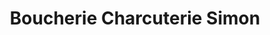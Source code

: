 ---
title: "Boucherie Charcuterie Simon"
url: /tilly-sur-seulles/boucherie-charcuterie-simon/
shop: boucherie
---